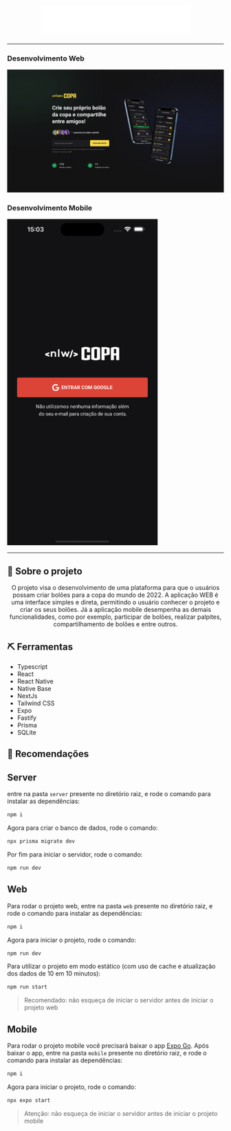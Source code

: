 <p align="center">
  <a href="" rel="noopener">
 <img src="https://raw.githubusercontent.com/IvanOliver131/mobile-bolao/master/src/assets/logo.svg" alt="<nlw/> COPA" width="350px"></a>
</p>
<h3 align="center"></h3>

---

### Desenvolvimento Web

<img src="https://github.com/IvanOliver131/mobile-bolao/blob/master/imgs/page.png?raw=true" alt="Página WEB" width="full">

### Desenvolvimento Mobile

<img src="https://github.com/IvanOliver131/mobile-bolao/blob/master/imgs/mobile.gif?raw=true" alt="Tela Login mobile" width="350px">

<br>

---

## 📱 Sobre o projeto

<p align="center">O projeto visa o desenvolvimento de uma plataforma para que o usuários possam criar bolões para a copa do mundo de 2022. A aplicação WEB é uma interface simples e direta, permitindo o usuário conhecer o projeto e criar os seus bolões. Já a aplicação mobile desempenha as demais funcionalidades, como por exemplo, participar de bolões, realizar palpites, compartilhamento de bolões e entre outros.</p>

## ⛏️ Ferramentas

- Typescript
- React
- React Native
- Native Base
- NextJs
- Tailwind CSS
- Expo
- Fastify
- Prisma
- SQLite

## 🚀 Recomendações

## Server

entre na pasta `server` presente no diretório raiz, e rode o comando para instalar as dependências:

```bash
npm i
```

Agora para criar o banco de dados, rode o comando:

```bash
npx prisma migrate dev
```

Por fim para iniciar o servidor, rode o comando:

```bash
npm run dev
```

## Web

Para rodar o projeto web, entre na pasta `web` presente no diretório raiz, e rode o comando para instalar as dependências:

```bash
npm i
```

Agora para iniciar o projeto, rode o comando:

```bash
npm run dev
```

Para utilizar o projeto em modo estático (com uso de cache e atualização dos dados de 10 em 10 minutos):

```bash
npm run start
```

> Recomendado: não esqueça de iniciar o servidor antes de iniciar o projeto web

## Mobile

Para rodar o projeto mobile você precisará baixar o app [Expo Go](https://expo.dev/client).
Após baixar o app, entre na pasta `mobile` presente no diretório raiz, e rode o comando para instalar as dependências:

```bash
npm i
```

Agora para iniciar o projeto, rode o comando:

```bash
npx expo start
```

> Atenção: não esqueça de iniciar o servidor antes de iniciar o projeto mobile
